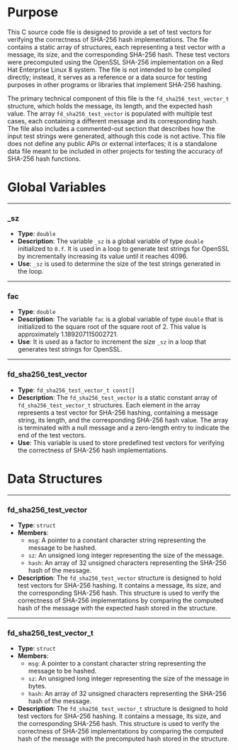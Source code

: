 # Purpose
This C source code file is designed to provide a set of test vectors for verifying the correctness of SHA-256 hash implementations. The file contains a static array of structures, each representing a test vector with a message, its size, and the corresponding SHA-256 hash. These test vectors were precomputed using the OpenSSL SHA-256 implementation on a Red Hat Enterprise Linux 8 system. The file is not intended to be compiled directly; instead, it serves as a reference or a data source for testing purposes in other programs or libraries that implement SHA-256 hashing.

The primary technical component of this file is the `fd_sha256_test_vector_t` structure, which holds the message, its length, and the expected hash value. The array `fd_sha256_test_vector` is populated with multiple test cases, each containing a different message and its corresponding hash. The file also includes a commented-out section that describes how the input test strings were generated, although this code is not active. This file does not define any public APIs or external interfaces; it is a standalone data file meant to be included in other projects for testing the accuracy of SHA-256 hash functions.
# Global Variables

---
### \_sz
- **Type**: `double`
- **Description**: The variable `_sz` is a global variable of type `double` initialized to `0.f`. It is used in a loop to generate test strings for OpenSSL by incrementally increasing its value until it reaches 4096.
- **Use**: `_sz` is used to determine the size of the test strings generated in the loop.


---
### fac
- **Type**: `double`
- **Description**: The variable `fac` is a global variable of type `double` that is initialized to the square root of the square root of 2. This value is approximately 1.189207115002721.
- **Use**: It is used as a factor to increment the size `_sz` in a loop that generates test strings for OpenSSL.


---
### fd\_sha256\_test\_vector
- **Type**: `fd_sha256_test_vector_t const[]`
- **Description**: The `fd_sha256_test_vector` is a static constant array of `fd_sha256_test_vector_t` structures. Each element in the array represents a test vector for SHA-256 hashing, containing a message string, its length, and the corresponding SHA-256 hash value. The array is terminated with a null message and a zero-length entry to indicate the end of the test vectors.
- **Use**: This variable is used to store predefined test vectors for verifying the correctness of SHA-256 hash implementations.


# Data Structures

---
### fd\_sha256\_test\_vector
- **Type**: `struct`
- **Members**:
    - `msg`: A pointer to a constant character string representing the message to be hashed.
    - `sz`: An unsigned long integer representing the size of the message.
    - `hash`: An array of 32 unsigned characters representing the SHA-256 hash of the message.
- **Description**: The `fd_sha256_test_vector` structure is designed to hold test vectors for SHA-256 hashing. It contains a message, its size, and the corresponding SHA-256 hash. This structure is used to verify the correctness of SHA-256 implementations by comparing the computed hash of the message with the expected hash stored in the structure.


---
### fd\_sha256\_test\_vector\_t
- **Type**: `struct`
- **Members**:
    - `msg`: A pointer to a constant character string representing the message to be hashed.
    - `sz`: An unsigned long integer representing the size of the message in bytes.
    - `hash`: An array of 32 unsigned characters representing the SHA-256 hash of the message.
- **Description**: The `fd_sha256_test_vector_t` structure is designed to hold test vectors for SHA-256 hashing. It contains a message, its size, and the corresponding SHA-256 hash. This structure is used to verify the correctness of SHA-256 implementations by comparing the computed hash of the message with the precomputed hash stored in the structure.


